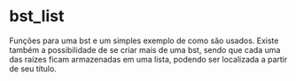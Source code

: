 # bst_list
Funções para uma bst e um simples exemplo de como são usados. Existe também a possibilidade de se criar mais de uma bst, sendo que cada uma das raízes ficam armazenadas em uma lista, podendo ser localizada a partir de seu título.  
